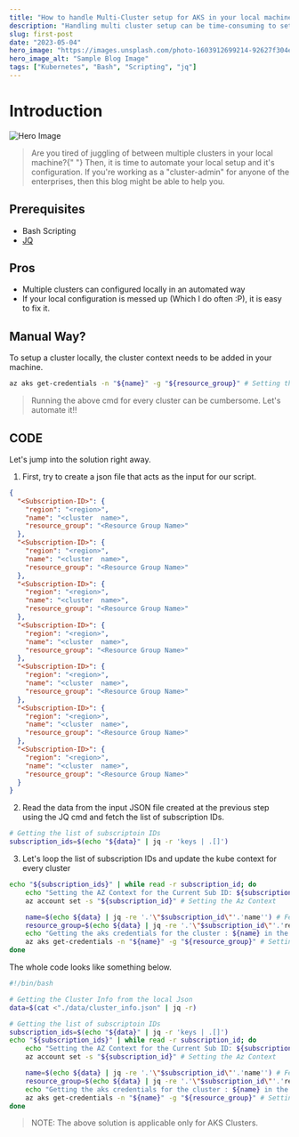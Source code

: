 ```yaml
---
title: "How to handle Multi-Cluster setup for AKS in your local machine"
description: "Handling multi cluster setup can be time-consuming to setup and this blog would make your job easier"
slug: first-post
date: "2023-05-04"
hero_image: "https://images.unsplash.com/photo-1603912699214-92627f304eb6?ixlib=rb-4.0.3&ixid=MnwxMjA3fDB8MHxwaG90by1wYWdlfHx8fGVufDB8fHx8&auto=format&fit=crop&w=3425&q=80"
hero_image_alt: "Sample Blog Image"
tags: ["Kubernetes", "Bash", "Scripting", "jq"]
---
```


# Introduction

![Hero Image](https://images.unsplash.com/photo-1493836512294-502baa1986e2?ixlib=rb-4.0.3&ixid=MnwxMjA3fDB8MHxwaG90by1wYWdlfHx8fGVufDB8fHx8&auto=format&fit=crop&w=1190&q=80)

> <bold className="font-bold text-red-600">
>   Are you tired of juggling of between multiple clusters in your local
>   machine?{" "}
> </bold>
> Then, it is time to automate your local setup and it's configuration. If you're
> working as a <bold className="font-extrabold text-red-600">
>   "cluster-admin"
> </bold> for anyone of the enterprises, then this blog might be able to help you.

## Prerequisites

- Bash Scripting
- [JQ](https://gist.github.com/olih/f7437fb6962fb3ee9fe95bda8d2c8fa4)

## Pros

- Multiple clusters can configured locally in an automated way
- If your local configuration is messed up (Which I do often :P), it is easy to fix it.

## Manual Way?

To setup a cluster locally, the cluster context needs to be added in your machine.

```sh
az aks get-credentials -n "${name}" -g "${resource_group}" # Setting the Kube Context
```

> Running the above cmd for every cluster can be cumbersome. Let's automate it!!

## CODE

Let's jump into the solution right away.

1. First, try to create a json file that acts as the input for our script.

```json
{
  "<Subscription-ID>": {
    "region": "<region>",
    "name": "<cluster  name>",
    "resource_group": "<Resource Group Name>"
  },
  "<Subscription-ID>": {
    "region": "<region>",
    "name": "<cluster  name>",
    "resource_group": "<Resource Group Name>"
  },
  "<Subscription-ID>": {
    "region": "<region>",
    "name": "<cluster  name>",
    "resource_group": "<Resource Group Name>"
  },
  "<Subscription-ID>": {
    "region": "<region>",
    "name": "<cluster  name>",
    "resource_group": "<Resource Group Name>"
  },
  "<Subscription-ID>": {
    "region": "<region>",
    "name": "<cluster  name>",
    "resource_group": "<Resource Group Name>"
  },
  "<Subscription-ID>": {
    "region": "<region>",
    "name": "<cluster  name>",
    "resource_group": "<Resource Group Name>"
  },
  "<Subscription-ID>": {
    "region": "<region>",
    "name": "<cluster  name>",
    "resource_group": "<Resource Group Name>"
  }
}
```

2. Read the data from the input JSON file created at the previous step using the JQ cmd and fetch the list of subscription IDs.

```sh
# Getting the list of subscriptoin IDs
subscription_ids=$(echo "${data}" | jq -r 'keys | .[]')
```

3. Let's loop the list of subscription IDs and update the kube context for every cluster

```sh
echo "${subscription_ids}" | while read -r subscription_id; do
    echo "Setting the AZ Context for the Current Sub ID: ${subscription_id}"
    az account set -s "${subscription_id}" # Setting the Az Context

    name=$(echo ${data} | jq -re '.'\"$subscription_id\"'.'name'') # Fetching the Name of the Cluster
    resource_group=$(echo ${data} | jq -re '.'\"$subscription_id\"'.'resource_group'') # Fetching the name of the resource group
    echo "Getting the aks credentials for the cluster : ${name} in the rg: ${resource_group}"
    az aks get-credentials -n "${name}" -g "${resource_group}" # Setting the Kube Context
done
```

The whole code looks like something below.

```sh
#!/bin/bash

# Getting the Cluster Info from the local Json
data=$(cat <"./data/cluster_info.json" | jq -r)

# Getting the list of subscriptoin IDs
subscription_ids=$(echo "${data}" | jq -r 'keys | .[]')
echo "${subscription_ids}" | while read -r subscription_id; do
    echo "Setting the AZ Context for the Current Sub ID: ${subscription_id}"
    az account set -s "${subscription_id}" # Setting the Az Context

    name=$(echo ${data} | jq -re '.'\"$subscription_id\"'.'name'') # Fetching the Name of the Cluster
    resource_group=$(echo ${data} | jq -re '.'\"$subscription_id\"'.'resource_group'') # Fetching the name of the resource group
    echo "Getting the aks credentials for the cluster : ${name} in the rg: ${resource_group}"
    az aks get-credentials -n "${name}" -g "${resource_group}" # Setting the Kube Context
done

```

> NOTE: The above solution is applicable only for AKS Clusters.
